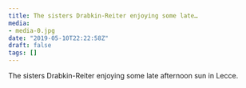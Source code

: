 ```yaml
---
title: The sisters Drabkin-Reiter enjoying some late…
media:
- media-0.jpg
date: "2019-05-10T22:22:58Z"
draft: false
tags: []
---
```

The sisters Drabkin-Reiter enjoying some late afternoon sun in Lecce.
